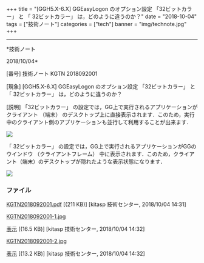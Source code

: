 ﻿+++
title = "[GGH5.X-6.X] GGEasyLogon のオプション設定 「32ビットカラー」 と 「 32ビットカラー」 は，どのように違うのか？"
date = "2018-10-04"
tags = ["技術ノート"]
categories = ["tech"]
banner = "img/technote.jpg"
+++

-----------------------------------------------------------------------------------------------------------------------------

*技術ノート

2018/10/04*


[番号]
技術ノート KGTN 2018092001

[現象]
[GGH5.X-6.X] GGEasyLogon のオプション設定 「32ビットカラー」 と 「
32ビットカラー」 は，どのように違うのか？

[説明]
「32ビットカラー」
の設定では，GG上で実行されるアプリケーションがクライアント （端末）
のデスクトップ上に直接表示されます．このため，実行中のクライアント側のアプリケーションも並行して利用することが出来ます．

![](http://techreport.kitasp.net/attachments/download/4173/KGTN2018092001-1.jpg)

「 32ビットカラー」
の設定では，GG上で実行されるアプリケーションがGGのウインドウ
（クライアントフレーム）
中に表示されます．このため，クライアント（端末）のデスクトップが隠れたような表示状態になります．

![](http://techreport.kitasp.net/attachments/download/4174/KGTN2018092001-2.jpg)


### ファイル

 
 


[KGTN2018092001.pdf](http://techreport.kitasp.net/attachments/download/4172/KGTN2018092001.pdf)
 [(211 KB)] [kitasp 技術センター, 2018/10/04
14:31]

[KGTN2018092001-1.jpg](http://techreport.kitasp.net/attachments/download/4173/KGTN2018092001-1.jpg)

[表示](http://techreport.kitasp.net/attachments/4173/KGTN2018092001-1.jpg "表示")
 [(16.5 KB)] [kitasp 技術センター, 2018/10/04
14:32]

[KGTN2018092001-2.jpg](http://techreport.kitasp.net/attachments/download/4174/KGTN2018092001-2.jpg)

[表示](http://techreport.kitasp.net/attachments/4174/KGTN2018092001-2.jpg "表示")
 [(13.2 KB)] [kitasp 技術センター, 2018/10/04
14:32]


 


 

